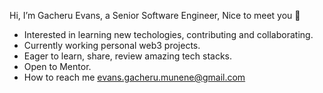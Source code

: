 Hi, I’m Gacheru Evans, a Senior Software Engineer, Nice to meet you 👋
- Interested in learning new techologies, contributing and collaborating.
- Currently working personal web3 projects.
- Eager to learn, share, review amazing tech stacks.
- Open to Mentor.
- How to reach me evans.gacheru.munene@gmail.com

<!---
gacheruevans/gacheruevans is a ✨ special ✨ repository because its `README.md` (this file) appears on your GitHub profile.
You can click the Preview link to take a look at your changes.
--->
